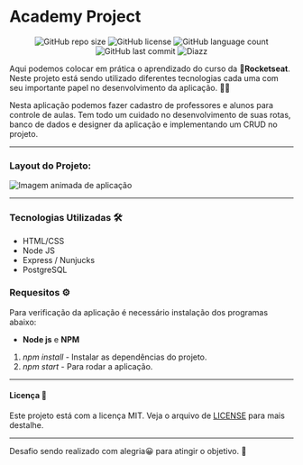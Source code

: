 # Academy Project

<p align="center">
  
  <a>
      <img src="https://img.shields.io/github/repo-size/wevdiaz/workshop-LaunchBase?color=orange" alt="GitHub repo size">
  </a>
  
  <a>
      <img src="https://img.shields.io/github/license/wevdiaz/workshop-LaunchBase?color=orange" alt="GitHub license">
  </a>
  
  <a>
      <img src="https://img.shields.io/github/languages/count/wevdiaz/workshop-LaunchBase?color=orange" alt="GitHub language count">
  </a>
  
  <a>
      <img src="https://img.shields.io/github/last-commit/wevdiaz/workshop-LaunchBase?color=orange" alt="GitHub last commit">
  </a>
  
  <a>
      <img alt="Diazz" src="https://img.shields.io/badge/made%20by-Diazz-Academy_Project?color=orange">      
  </a>
  
</p>

Aqui podemos colocar em prática o aprendizado do curso da :rocket:**Rocketseat**. Neste projeto está sendo utilizado diferentes tecnologias cada uma com seu importante papel no desenvolvimento da aplicação. :technologist:

Nesta aplicação podemos fazer cadastro de professores e alunos para controle de aulas. Tem todo um cuidado no desenvolvimento de suas rotas, banco de dados e designer da aplicação e implementando um CRUD no projeto.  

***
### Layout do Projeto:

![Imagem animada de aplicação](https://github.com/wevdiaz/Academy_Project/blob/main/img-Teachers/Private_Lessons.gif)
     

***

### Tecnologias Utilizadas :hammer_and_wrench:

* HTML/CSS
* Node JS
* Express / Nunjucks
* PostgreSQL 

### Requesitos :gear:

Para verificação da aplicação é necessário instalação dos programas abaixo:

*  **Node js** e **NPM**
1. *npm install* - Instalar as dependências do projeto.
1. *npm start* - Para rodar a aplicação.

***

#### Licença :scroll:
 
 Este projeto está com a licença MIT. Veja o arquivo de [LICENSE](https://github.com/wevdiaz/NLW-Ecoleta/blob/master/LICENSE) para mais destalhe.
 
 ***

Desafio sendo realizado com alegria:grinning: para atingir o objetivo. :dart:
